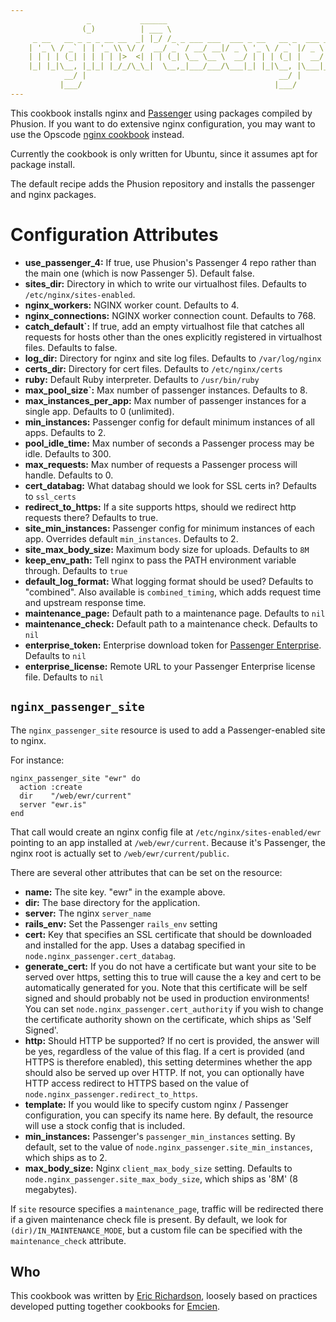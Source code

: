 ```yaml
---
                 _           ______
                (_)          | ___ \
     _ __   __ _ _ _ __ __  _| |_/ /_ _ ___ ___  ___ _ __   __ _  ___ _ __
    | '_ \ / _` | | '_ \\ \/ /  __/ _` / __/ __|/ _ \ '_ \ / _` |/ _ \ '__|
    | | | | (_| | | | | |>  <| | | (_| \__ \__ \  __/ | | | (_| |  __/ |
    |_| |_|\__, |_|_| |_/_/\_\_|  \__,_|___/___/\___|_| |_|\__, |\___|_|
            __/ |                                           __/ |
           |___/                                           |___/
---
```


This cookbook installs nginx and [Passenger](https://www.phusionpassenger.com/)
using packages compiled by Phusion.  If you want to do extensive nginx
configuration, you may want to use the Opscode
[nginx cookbook](https://github.com/opscode-cookbooks/nginx) instead.

Currently the cookbook is only written for Ubuntu, since it assumes apt for
package install.

The default recipe adds the Phusion repository and installs the passenger and
nginx packages.

# Configuration Attributes

* __use\_passenger\_4:__ If true, use Phusion's Passenger 4 repo rather than
    the main one (which is now Passenger 5). Default false.
* __sites\_dir:__ Directory in which to write our virtualhost files. Defaults
    to `/etc/nginx/sites-enabled`.
* __nginx\_workers:__ NGINX worker count. Defaults to 4.
* __nginx\_connections:__ NGINX worker connection count. Defaults to 768.
* __catch\_default`:__ If true, add an empty virtualhost file that catches all
    requests for hosts other than the ones explicitly registered in virtualhost
    files. Defaults to false.
* __log\_dir:__ Directory for nginx and site log files. Defaults to `/var/log/nginx`
* __certs\_dir:__ Directory for cert files. Defaults to `/etc/nginx/certs`
* __ruby:__ Default Ruby interpreter. Defaults to `/usr/bin/ruby`
* __max\_pool\_size`:__ Max number of passenger instances. Defaults to 8.
* __max\_instances\_per\_app:__ Max number of passenger instances for a single app. Defaults to 0 (unlimited).
* __min\_instances:__ Passenger config for default minimum instances of all apps. Defaults to 2.
* __pool\_idle\_time:__ Max number of seconds a Passenger process may be idle. Defaults to 300.
* __max\_requests:__ Max number of requests a Passenger process will handle. Defaults to 0.
* __cert\_databag:__ What databag should we look for SSL certs in? Defaults to `ssl_certs`
* __redirect\_to\_https:__ If a site supports https, should we redirect http
    requests there? Defaults to true.
* __site\_min\_instances:__ Passenger config for minimum instances of each app. Overrides default `min_instances`. Defaults to 2.
* __site\_max\_body\_size:__ Maximum body size for uploads. Defaults to `8M`
* __keep\_env\_path:__ Tell nginx to pass the PATH environment variable through. Defaults to `true`
* __default\_log\_format:__ What logging format should be used? Defaults to "combined".
    Also available is `combined_timing`, which adds request time and upstream response time.
* __maintenance\_page:__ Default path to a maintenance page. Defaults to `nil`
* __maintenance\_check:__ Default path to a maintenance check. Defaults to `nil`
* __enterprise\_token:__ Enterprise download token for [Passenger Enterprise](https://www.phusionpassenger.com/enterprise). Defaults to `nil`
* __enterprise\_license:__ Remote URL to your Passenger Enterprise license file. Defaults to `nil`

## `nginx_passenger_site`

The `nginx_passenger_site` resource is used to add a Passenger-enabled site
to nginx.

For instance:

    nginx_passenger_site "ewr" do
      action :create
      dir    "/web/ewr/current"
      server "ewr.is"
    end

That call would create an nginx config file at `/etc/nginx/sites-enabled/ewr`
pointing to an app installed at `/web/ewr/current`.  Because it's Passenger,
the nginx root is actually set to `/web/ewr/current/public`.

There are several other attributes that can be set on the resource:

* __name:__ The site key.  "ewr" in the example above.
* __dir:__ The base directory for the application.
* __server:__ The nginx `server_name`
* __rails_env:__ Set the Passenger `rails_env` setting
* __cert:__ Key that specifies an SSL certificate that should be downloaded
    and installed for the app.  Uses a databag specified in
    `node.nginx_passenger.cert_databag`.
* __generate_cert:__ If you do not have a certificate but want your site to be served over https, setting this to true will cause the a key and cert to be automatically generated for you. Note that this certificate will be self signed and should probably not be used in production environments! You can set `node.nginx_passenger.cert_authority` if you wish to change the certificate authority shown on the certificate, which ships as 'Self Signed'.
* __http:__ Should HTTP be supported?  If no cert is provided, the answer
    will be yes, regardless of the value of this flag.  If a cert is provided
    (and HTTPS is therefore enabled), this setting determines whether the
    app should also be served up over HTTP.  If not, you can optionally have
    HTTP access redirect to HTTPS based on the value of
    `node.nginx_passenger.redirect_to_https`.
* __template:__ If you would like to specify custom nginx / Passenger
    configuration, you can specify its name here.  By default, the resource
    will use a stock config that is included.
* __min_instances:__ Passenger's `passenger_min_instances` setting.  By default,
    set to the value of `node.nginx_passenger.site_min_instances`, which ships as
    to 2.
* __max\_body\_size:__ Nginx `client_max_body_size` setting.  Defaults to
    `node.nginx_passenger.site_max_body_size`, which ships as '8M' (8 megabytes).

If `site` resource specifies a `maintenance_page`, traffic will be redirected
there if a given maintenance check file is present.  By default, we look for
`(dir)/IN_MAINTENANCE_MODE`, but a custom file can be specified with
the `maintenance_check` attribute.

## Who

This cookbook was written by [Eric Richardson](http://ewr.is), loosely based on
practices developed putting together cookbooks for [Emcien](http://emcien.com).
